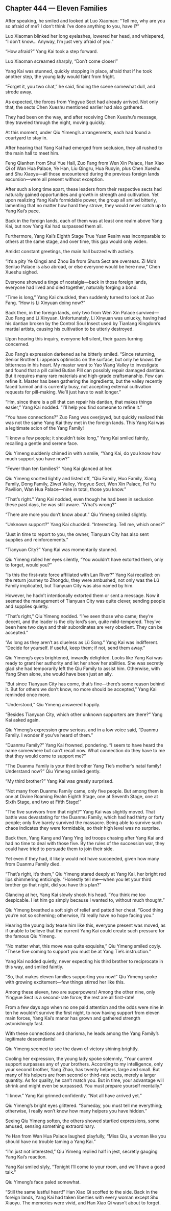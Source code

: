 ## Chapter 444 — Eleven Families

After speaking, he smiled and looked at Luo Xiaoman: “Tell me, why are you so afraid of me? I don’t think I’ve done anything to you, have I?”

Luo Xiaoman blinked her long eyelashes, lowered her head, and whispered, “I don’t know... Anyway, I’m just very afraid of you.”

“How afraid?” Yang Kai took a step forward.

Luo Xiaoman screamed sharply, “Don’t come closer!”

Yang Kai was stunned, quickly stopping in place, afraid that if he took another step, the young lady would faint from fright.

“Forget it, you two chat,” he said, finding the scene somewhat dull, and strode away.

As expected, the forces from Yingyue Sect had already arrived. Not only that, the sects Chen Xueshu mentioned earlier had also gathered.

They had been on the way, and after receiving Chen Xueshu’s message, they traveled through the night, moving quickly.

At this moment, under Qiu Yimeng’s arrangements, each had found a courtyard to stay in.

After hearing that Yang Kai had emerged from seclusion, they all rushed to the main hall to meet him.

Feng Qianhen from Shui Yue Hall, Zuo Fang from Wen Xin Palace, Han Xiao Qi of Wan Hua Palace, Ye Han, Liu Qingru, Hua Ruoyin, plus Chen Xueshu and Shu Xiaoyu—all those encountered during the previous foreign lands excursion—were all present without exception.

After such a long time apart, these leaders from their respective sects had naturally gained opportunities and growth in strength and cultivation. Yet upon realizing Yang Kai’s formidable power, the group all smiled bitterly, lamenting that no matter how hard they strove, they would never catch up to Yang Kai’s pace.

Back in the foreign lands, each of them was at least one realm above Yang Kai, but now Yang Kai had surpassed them all.

Furthermore, Yang Kai’s Eighth Stage True Yuan Realm was incomparable to others at the same stage, and over time, this gap would only widen.

Amidst constant greetings, the main hall buzzed with activity.

“It’s a pity Ye Qingsi and Zhou Ba from Shura Sect are overseas. Zi Mo’s Senluo Palace is also abroad, or else everyone would be here now,” Chen Xueshu sighed.

Everyone showed a tinge of nostalgia—back in those foreign lands, everyone had lived and died together, naturally forging a bond.

“Time is long,” Yang Kai chuckled, then suddenly turned to look at Zuo Fang. “How is Li Xinyuan doing now?”

Back then, in the foreign lands, only two from Wen Xin Palace survived—Zuo Fang and Li Xinyuan. Unfortunately, Li Xinyuan was unlucky, having had his dantian broken by the Control Soul Insect used by Tianlang Kingdom’s martial artists, causing his cultivation to be utterly destroyed.

Upon hearing this inquiry, everyone fell silent, their gazes turning concerned.

Zuo Fang’s expression darkened as he bitterly smiled. “Since returning, Senior Brother Li appears optimistic on the surface, but only he knows the bitterness in his heart. My master went to Yao Wang Valley to investigate and found that a pill called Butian Pill can possibly repair damaged dantians. But it requires many rare materials and high-grade craftsmanship. Few can refine it. Master has been gathering the ingredients, but the valley recently faced turmoil and is currently busy, not accepting external cultivation requests for pill-making. We’ll just have to wait longer.”

“Hm, since there is a pill that can repair his dantian, that makes things easier,” Yang Kai nodded. “I’ll help you find someone to refine it.”

“You have connections?” Zuo Fang was overjoyed, but quickly realized this was not the same Yang Kai they met in the foreign lands. This Yang Kai was a legitimate scion of the Yang Family!

“I know a few people; it shouldn’t take long,” Yang Kai smiled faintly, recalling a gentle and serene face.

Qiu Yimeng suddenly chimed in with a smile, “Yang Kai, do you know how much support you have now?”

“Fewer than ten families?” Yang Kai glanced at her.

Qiu Yimeng snorted lightly and listed off, “Qiu Family, Huo Family, Xiang Family, Dong Family, Ziwei Valley, Yingyue Sect, Wen Xin Palace, Fei Yu Pavilion, Wan Hua Palace—nine in total, those you know.”

“That’s right.” Yang Kai nodded, even though he had been in seclusion these past days, he was still aware. “What’s wrong?”

“There are more you don’t know about.” Qiu Yimeng smiled slightly.

“Unknown support?” Yang Kai chuckled. “Interesting. Tell me, which ones?”

“Just in time to report to you, the owner, Tianyuan City has also sent supplies and reinforcements.”

“Tianyuan City?” Yang Kai was momentarily stunned.

Qiu Yimeng rolled her eyes silently, “You wouldn’t have extorted them, only to forget, would you?”

“Is this the first-rate force affiliated with Lan River?” Yang Kai recalled: on the return journey to Zhongdu, they were ambushed, not only was the Lü Family implicated, but Tianyuan City was also named by him.

However, he hadn’t intentionally extorted them or sent a message. Now it seemed the management of Tianyuan City was quite clever, sending people and supplies quietly.

“That’s right,” Qiu Yimeng nodded. “I’ve seen those who came; they’re decent, and the leader is the city lord’s son, quite mild-tempered. They’ve been here two days and their subordinates are very obedient. They can be accepted.”

“As long as they aren’t as clueless as Lü Song.” Yang Kai was indifferent. “Decide for yourself. If useful, keep them; if not, send them away.”

Qiu Yimeng’s eyes brightened, inwardly delighted. Looks like Yang Kai was ready to grant her authority and let her show her abilities. She was secretly glad she had temporarily left the Qiu Family to assist him. Otherwise, with Yang Shen alone, she would have been just an ally.

“But since Tianyuan City has come, that’s fine—there’s some reason behind it. But for others we don’t know, no more should be accepted,” Yang Kai reminded once more.

“Understood,” Qiu Yimeng answered happily.

“Besides Tianyuan City, which other unknown supporters are there?” Yang Kai asked again.

Qiu Yimeng’s expression grew serious, and in a low voice said, “Duanmu Family. I wonder if you’ve heard of them.”

“Duanmu Family?” Yang Kai frowned, pondering. “I seem to have heard the name somewhere but can’t recall now. What connection do they have to me that they would come to support me?”

“The Duanmu Family is your third brother Yang Tie’s mother’s natal family! Understand now?” Qiu Yimeng smiled gently.

“My third brother?” Yang Kai was greatly surprised.

“Not many from Duanmu Family came, only five people. But among them is one at Divine Roaming Realm Eighth Stage, one at Seventh Stage, one at Sixth Stage, and two at Fifth Stage!”

“The five survivors from that night?” Yang Kai was slightly moved. That battle was devastating for the Duanmu Family, which had had thirty or forty people; only five barely survived the massacre. Being able to survive such chaos indicates they were formidable, so their high level was no surprise.

Back then, Yang Kang and Yang Ying led troops chasing after Yang Kai and had no time to deal with those five. By the rules of the succession war, they could have tried to persuade them to join their side.

Yet even if they had, it likely would not have succeeded, given how many from Duanmu Family died.

“That’s right, it’s them,” Qiu Yimeng stared deeply at Yang Kai, her bright red lips shimmering enticingly. “Honestly tell me—when you let your third brother go that night, did you have this plan?”

Glancing at her, Yang Kai slowly shook his head. “You think me too despicable. I let him go simply because I wanted to, without much thought.”

Qiu Yimeng breathed a soft sigh of relief and patted her chest. “Good thing you’re not so scheming; otherwise, I’d really have no hope facing you.”

Hearing the young lady tease him like this, everyone present was moved, as if unable to believe that the current Yang Kai could create such pressure for the famous Qiu Yimeng.

“No matter what, this move was quite exquisite,” Qiu Yimeng smiled coyly. “These five coming to support you must be at Yang Tie’s instruction.”

Yang Kai nodded quietly, never expecting his third brother to reciprocate in this way, and smiled faintly.

“So, that makes eleven families supporting you now!” Qiu Yimeng spoke with growing excitement—few things stirred her like this.

Among these eleven, two are superpowers! Among the other nine, only Yingyue Sect is a second-rate force; the rest are all first-rate!

From a few days ago when no one paid attention and the odds were nine in ten he wouldn’t survive the first night, to now having support from eleven main forces, Yang Kai’s manor has grown and gathered strength astonishingly fast.

With these connections and charisma, he leads among the Yang Family’s legitimate descendants!

Qiu Yimeng seemed to see the dawn of victory shining brightly.

Cooling her expression, the young lady spoke solemnly, “Your current support surpasses any of your brothers. According to my intelligence, only your second brother, Yang Zhao, has twenty helpers, large and small. But many of his helpers are from second or third-rate sects, merely a larger quantity. As for quality, he can’t match you. But in time, your advantage will shrink and might even be surpassed. You must prepare yourself mentally.”

“I know.” Yang Kai grinned confidently. “Not all have arrived yet.”

Qiu Yimeng’s bright eyes glittered. “Someday, you must tell me everything; otherwise, I really won’t know how many helpers you have hidden.”

Seeing Qiu Yimeng soften, the others showed startled expressions, some amused, sensing something extraordinary.

Ye Han from Wan Hua Palace laughed playfully, “Miss Qiu, a woman like you should have no trouble taming a Yang Kai.”

“I’m just not interested,” Qiu Yimeng replied half in jest, secretly gauging Yang Kai’s reaction.

Yang Kai smiled slyly, “Tonight I’ll come to your room, and we’ll have a good talk.”

Qiu Yimeng’s face paled somewhat.

“Still the same lustful heart!” Han Xiao Qi scoffed to the side. Back in the foreign lands, Yang Kai had taken liberties with every woman except Shu Xiaoyu. The memories were vivid, and Han Xiao Qi wasn’t about to forget.